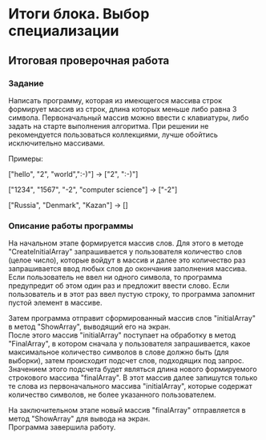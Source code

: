# Итоги блока. Выбор специализации
## Итоговая проверочная работа

### **Задание**
Написать программу, которая из имеющегося массива строк формирует массив из строк, длина которых меньше либо равна 3 символа. Первоначальный массив можно ввести с клавиатуры, либо задать на старте выполнения алгоритма. При решении не рекомендуется пользоваться коллекциями, лучше обойтись исключительно массивами.  

Примеры:  

["hello", "2", "world",":-)"] -> ["2", ":-)"]  

["1234", "1567", "-2", "computer science"] -> ["-2"]  

["Russia", "Denmark", "Kazan"] -> []

  
### **Описание работы программы**

На начальном этапе формируется массив слов. Для этого в методе "CreateInitialArray" запрашивается у пользователя количество слов (целое число), которые войдут в массив и далее это количество раз запрашивается ввод любых слов до окончания заполнения массива. Если пользователь не ввел ни одного символа, то программа предупредит об этом один раз и предложит ввести слово. Если пользователь и в этот раз ввел пустую строку, то программа запомнит пустой элемент в массиве.  

Затем программа отправит сформированный массив слов "initialArray" в метод "ShowArray", выводящий его на экран.  
После этого массив "initialArray" поступает на обработку в метод "FinalArray", в котором сначала у пользователя запрашивается, какое максимальное количество символов в слове должно быть (для выборки), затем происходит подсчет слов, подходящих под запрос. Значением этого подсчета будет являться длина нового формируемого строкового массива "finalArray". В этот массив далее запишутся только те слова из первоначального массива "initialArray", которые содержат количество символов, не более указанного пользователем.  

На заключительном этапе новый массив "finalArray" отправляется в метод "ShowArray" для вывода на экран.  
Программа завершила работу.